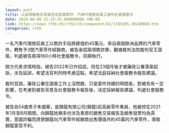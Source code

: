 ```yaml
---
layout: post
title: 以虛假銷售交易報告及發票欺詐　汽車代理商前員工被判社會服務令
date: 2024-08-08 15:14:23.000000000 +08:00
link: https://news.rthk.hk/rthk/ch/component/k2/1765305-20240808.htm
categories: rthk
---
```


一名汽車代理商前員工以欺詐手段將總值約45萬元、來自兩個歐洲品牌的汽車零件，轉售予3間汽車零件經銷商，被告承認兩項欺詐罪，觀塘裁判法院裁判官王證瑜，判處被告兩項160小時社會服務令，同期執行。

辯方代表求情時指，被告2022年已作招認，但在23個月後才被廉政公署落案起訴，涉及延誤，希望法官判刑時考慮這點，希望法庭採納社會服務令報告建議。

裁判官說，廉政公署在調查工作上沒問題，只是案件持續的時間長，對被告有一定影響，在考慮到被告背景及社會服務令報告後，決定採納報告建議，判處社會服務令。

被告為54歲男子朱國華，是錦龍有限公司(錦龍)前高級零件專員，他被控在2021年1月至8月期間，向錦龍訛稱多份涉及車房的銷售交易報告及銷售發票均為真實，意圖詐騙而誘使錦龍向汽車零件經銷商出售價值共約45萬的汽車零件，導致錦龍蒙受不利。
